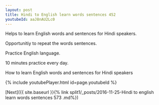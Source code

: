 ```yaml
---
layout: post
title: Hindi to English learn words sentences 452 
youtubeId: aaJ8nAU2Lc0
---
```

 
 
Helps to learn English words and sentences for Hindi speakers.

Opportunitiy to repeat the words sentences. 

Practice English language. 
 
10 minutes practice every day. 
 
How to learn English words and sentences for Hindi speakers 
 
{% include youtubePlayer.html id=page.youtubeId %}
 
 
[Next]({{ site.baseurl }}{% link  split1/_posts/2016-11-25-Hindi to english learn words sentences 573 .md%})
 
